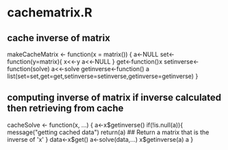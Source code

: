 # cachematrix.R
## cache inverse of matrix

makeCacheMatrix <- function(x = matrix()) {
 a<-NULL
 set<-function(y=matrix){
 x<<-y
 a<<-NULL
   }
   get<-function()x
   setinverse<-function(solve) a<<-solve
   getinverse<-function() a
   list(set=set,get=get,setinverse=setinverse,getinverse=getinverse)
}

## computing inverse of matrix if inverse calculated then retrieving from cache

cacheSolve <- function(x, ...) {
 a<-x$getinverse()
if(!is.null(a)){
message("getting cached data")
return(a)       ## Return a matrix that is the inverse of 'x'
}
data<-x$get()
a<-solve(data,...)
x$getinverse(a)
a
}

